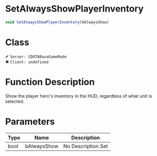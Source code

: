 # SetAlwaysShowPlayerInventory
```js
void SetAlwaysShowPlayerInventory(bAlwaysShow)
```
# Class
✔ `Server: CDOTABaseGameMode`  
✖ `Client: undefined`  

# Function Description
Show the player hero's inventory in the HUD, regardless of what unit is selected.
# Parameters
Type|Name|Description
--|--|--
bool|bAlwaysShow|No Description Set
